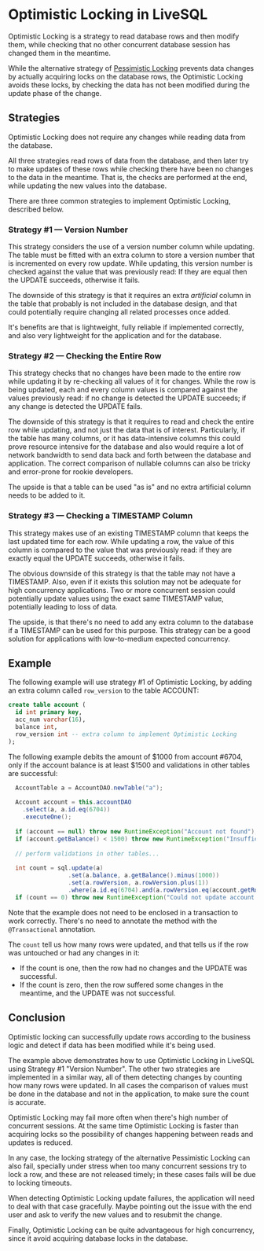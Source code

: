 # Optimistic Locking in LiveSQL

Optimistic Locking is a strategy to read database rows and then modify them, while
checking that no other concurrent database session has changed them in the meantime.

While the alternative strategy of [Pessimistic Locking](syntax/for-update.md) prevents
data changes by actually acquiring locks on the database rows, the Optimistic Locking
avoids these locks, by checking the data has not been modified during the update phase of the change.


## Strategies

Optimistic Locking does not require any changes while reading data from the database. 

All three strategies read rows of data from the database, and then later try to make updates
of these rows while checking there have been no changes to the data in the meantime.
That is, the checks are performed at the end, while updating the new values into the database.

There are three common strategies to implement Optimistic Locking, described below.


### Strategy #1 &mdash; Version Number

This strategy considers the use of a version number column while updating. The table must be fitted
with an extra column to store a version number that is incremented on every row update.
While updating, this version number is checked against the value that was previously read:
If they are equal then the UPDATE succeeds, otherwise it fails.

The downside of this strategy is that it requires an extra *artificial* column in the table that probably
is not included in the database design, and that could potentially require changing all related
processes once added.

It's benefits are that is lightweight, fully reliable if implemented correctly, and also very lightweight
for the application and for the database.


### Strategy #2 &mdash; Checking the Entire Row

This strategy checks that no changes have been made to the entire row while updating it by re-checking 
all values of it for changes. While the row is being updated, each and every column values is compared
against the values previously read: if no change is detected the UPDATE succeeds; if any change is
detected the UPDATE fails.

The downside of this strategy is that it requires to read and check the entire row while updating,
and not just the data that is of interest. Particularly, if the table has many columns, or it has
data-intensive columns this could prove resource intensive for the database and also would 
require a lot of network bandwidth to send data back and forth between the database and 
application. The correct comparison of nullable columns can also be tricky and error-prone for
rookie developers.

The upside is that a table can be used "as is" and no extra artificial column 
needs to be added to it.


### Strategy #3 &mdash; Checking a TIMESTAMP Column

This strategy makes use of an existing TIMESTAMP column that keeps the last updated time for each row.
While updating a row, the value of this column is compared to the value that was previously read: if they
are exactly equal the UPDATE succeeds, otherwise it fails.

The obvious downside of this strategy is that the table may not have a TIMESTAMP. Also, even if it 
exists this solution may not be adequate for high concurrency applications. Two or more concurrent
session could potentially update values using the exact same TIMESTAMP value, potentially leading
to loss of data.

The upside, is that there's no need to add any extra column to the database if a TIMESTAMP can
be used for this purpose. This strategy can be a good solution for applications with
low-to-medium expected concurrency.


## Example

The following example will use strategy #1 of Optimistic Locking, by adding an extra column called `row_version` to the table ACCOUNT:

```sql
create table account (
  id int primary key,
  acc_num varchar(16),
  balance int,
  row_version int -- extra column to implement Optimistic Locking
);
```

The following example debits the amount of $1000 from account #6704, only if the account balance
is at least $1500 and validations in other tables are successful:

```java
  AccountTable a = AccountDAO.newTable("a");
  
  Account account = this.accountDAO
    .select(a, a.id.eq(6704))
    .executeOne();
  
  if (account == null) throw new RuntimeException("Account not found");
  if (account.getBalance() < 1500) throw new RuntimeException("Insufficient funds");
  
  // perform validations in other tables...
  
  int count = sql.update(a)
                 .set(a.balance, a.getBalance().minus(1000))
                 .set(a.rowVersion, a.rowVersion.plus(1))
                 .where(a.id.eq(6704).and(a.rowVersion.eq(account.getRowVersion())));
  if (count == 0) throw new RuntimeException("Could not update account -- concurrent changes detected.");
```

Note that the example does not need to be enclosed in a transaction to work correctly. There's no
need to annotate the method with the `@Transactional` annotation.

The `count` tell us how many rows were updated, and that tells us if the row was untouched or had any changes in it:

- If the count is one, then the row had no changes and the UPDATE was successful.
- If the count is zero, then the row suffered some changes in the meantime, and the UPDATE was not successful.


## Conclusion

Optimistic locking can successfully update rows according to the business logic and detect if data has been
modified while it's being used.

The example above demonstrates how to use Optimistic Locking in LiveSQL using Strategy #1 "Version Number".
The other two strategies are implemented in a similar way, all of them detecting changes by counting how
many rows were updated. In all cases the comparison of values must be done in the database and not in the
application, to make sure the count is accurate.

Optimistic Locking may fail more often when there's high number of concurrent sessions. At the same time
Optimistic Locking is faster than acquiring locks so the possibility of changes happening between reads
and updates is reduced.

In any case, the locking strategy of the alternative Pessimistic Locking can also fail, specially under stress
when too many concurrent sessions try to lock a row, and these are not released timely; in these cases fails
will be due to locking timeouts.

When detecting Optimistic Locking update failures, the application will need to deal with that case gracefully. 
Maybe pointing out the issue with the end user and ask to verify the new values and to resubmit the change.

Finally, Optimistic Locking can be quite advantageous for high concurrency, since it avoid acquiring database locks
in the database.
 





 